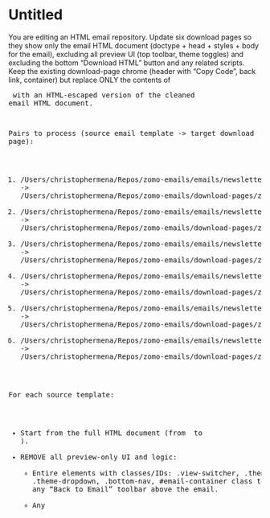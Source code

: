 # Untitled

You are editing an HTML email repository. Update six download pages so they show only the email HTML document (doctype + head + styles + body for the email), excluding all preview UI (top toolbar, theme toggles) and excluding the bottom “Download HTML” button and any related scripts. Keep the existing download-page chrome (header with “Copy Code”, back link, container) but replace ONLY the contents of <pre id="code-content"> with an HTML-escaped version of the cleaned email HTML document.

Pairs to process (source email template -> target download page):

1. /Users/christophermena/Repos/zomo-emails/emails/newsletters/zomo-health-cbiz-template.html
-> /Users/christophermena/Repos/zomo-emails/download-pages/zomo-health-cbiz-template-download.html
2. /Users/christophermena/Repos/zomo-emails/emails/newsletters/zomo-health-gallagher-template.html
-> /Users/christophermena/Repos/zomo-emails/download-pages/zomo-health-gallagher-template-download.html
3. /Users/christophermena/Repos/zomo-emails/emails/newsletters/zomo-health-lockton-template.html
-> /Users/christophermena/Repos/zomo-emails/download-pages/zomo-health-lockton-template-download.html
4. /Users/christophermena/Repos/zomo-emails/emails/newsletters/zomo-health-marsh-template.html
-> /Users/christophermena/Repos/zomo-emails/download-pages/zomo-health-marsh-template-download.html
5. /Users/christophermena/Repos/zomo-emails/emails/newsletters/zomo-health-usi-template.html
-> /Users/christophermena/Repos/zomo-emails/download-pages/zomo-health-usi-template-download.html
6. /Users/christophermena/Repos/zomo-emails/emails/newsletters/zomo-health-template-01.html
-> /Users/christophermena/Repos/zomo-emails/download-pages/zomo-health-template-01-download.html

For each source template:

- Start from the full HTML document (from <!doctype html> to </html>).
- REMOVE all preview-only UI and logic:
    - Entire elements with classes/IDs: .view-switcher, .theme-switcher, .theme-dropdown, .bottom-nav, #email-container class toggling UI, and any “Back to Email” toolbar above the email.
    - Any <script> blocks that implement preview features (e.g., switchView, toggleThemeDropdown, switchTheme) and the “downloadHTML()” function.
- KEEP email-critical elements:
    - <head> with meta tags, fonts, styles, and email CSS.
    - <body> with the email markup (preheader, email tables, content).
    - Conditional MSO styles if present.
- Preserve absolute asset URLs as-is.

Then open the corresponding target download page and REPLACE only the innerText of:
<pre id="code-content"> ... </pre>
with the HTML-escaped version of the cleaned email document (convert <, >, & to entities so it renders as code, starting with <!doctype html>).

Do NOT alter the rest of the download page structure (header/title/copy button/back link/containers, existing styles, etc.). Only change the content between the opening and closing <pre id="code-content"> tags.

Validation for each updated download page:

- The <pre id="code-content"> begins with “<!doctype html>”.
- No occurrences of these in the escaped content: “view-switcher”, “theme-switcher”, “theme-dropdown”, “bottom-nav”, “downloadHTML(”, “switchView(”, “toggleThemeDropdown(”, “switchTheme(”.
- The escaped content still includes <head> and <body> sections, fonts, styles, and the full email tables.

Finally, save all six files.